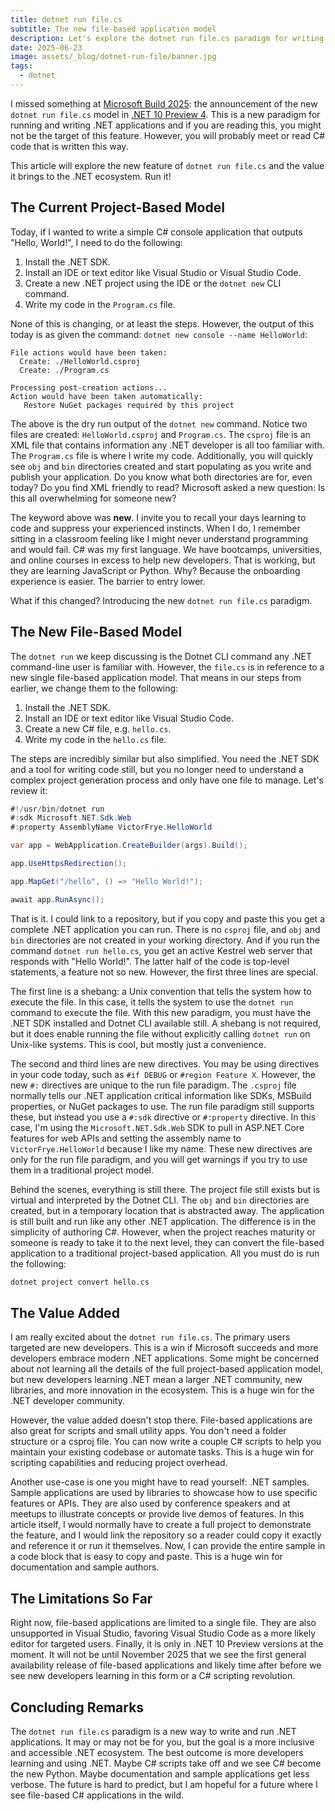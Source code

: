 ```yaml
---
title: dotnet run file.cs
subtitle: The new file-based application model
description: Let's explore the dotnet run file.cs paradigm for writing file-based .NET applications and the new value it brings to the .NET ecosystem.
date: 2025-06-23
image: assets/_blog/dotnet-run-file/banner.jpg
tags:
  - dotnet
---
```


I missed something at [Microsoft Build 2025](https://victorfrye.com/blog/posts/microsoft-build-2025-wrapped): the announcement of the new `dotnet run file.cs` model in [.NET 10 Preview 4](https://devblogs.microsoft.com/dotnet/dotnet-10-preview-4/). This is a new paradigm for running and writing .NET applications and if you are reading this, you might not be the target of this feature. However, you will probably meet or read C# code that is written this way.

This article will explore the new feature of `dotnet run file.cs` and the value it brings to the .NET ecosystem. Run it!

## The Current Project-Based Model

Today, if I wanted to write a simple C# console application that outputs "Hello, World!", I need to do the following:

1. Install the .NET SDK.
2. Install an IDE or text editor like Visual Studio or Visual Studio Code.
3. Create a new .NET project using the IDE or the `dotnet new` CLI command.
4. Write my code in the `Program.cs` file.

None of this is changing, or at least the steps. However, the output of this today is as given the command: `dotnet new console --name HelloWorld`:

```text
File actions would have been taken:
  Create: ./HelloWorld.csproj
  Create: ./Program.cs

Processing post-creation actions...
Action would have been taken automatically:
   Restore NuGet packages required by this project
```

The above is the dry run output of the `dotnet new` command. Notice two files are created: `HelloWorld.csproj` and `Program.cs`. The `csproj` file is an XML file that contains information any .NET developer is all too familiar with. The `Program.cs` file is where I write my code. Additionally, you will quickly see `obj` and `bin` directories created and start populating as you write and publish your application. Do you know what both directories are for, even today? Do you find XML friendly to read? Microsoft asked a new question: Is this all overwhelming for someone new?

The keyword above was **new**. I invite you to recall your days learning to code and suppress your experienced instincts. When I do, I remember sitting in a classroom feeling like I might never understand programming and would fail. C# was my first language. We have bootcamps, universities, and online courses in excess to help new developers. That is working, but they are learning JavaScript or Python. Why? Because the onboarding experience is easier. The barrier to entry lower.

What if this changed? Introducing the new `dotnet run file.cs` paradigm.

## The New File-Based Model

The `dotnet run` we keep discussing is the Dotnet CLI command any .NET command-line user is familiar with. However, the `file.cs` is in reference to a new single file-based application model. That means in our steps from earlier, we change them to the following:

1. Install the .NET SDK.
2. Install an IDE or text editor like Visual Studio Code.
3. Create a new C# file, e.g. `hello.cs`.
4. Write my code in the `hello.cs` file.

The steps are incredibly similar but also simplified. You need the .NET SDK and a tool for writing code still, but you no longer need to understand a complex project generation process and only have one file to manage. Let's review it:

```csharp
#!/usr/bin/dotnet run
#:sdk Microsoft.NET.Sdk.Web
#:property AssemblyName VictorFrye.HelloWorld

var app = WebApplication.CreateBuilder(args).Build();

app.UseHttpsRedirection();

app.MapGet("/hello", () => "Hello World!");

await app.RunAsync();
```

That is it. I could link to a repository, but if you copy and paste this you get a complete .NET application you can run. There is no `csproj` file, and `obj` and `bin` directories are not created in your working directory. And if you run the command `dotnet run hello.cs`, you get an active Kestrel web server that responds with "Hello World!". The latter half of the code is top-level statements, a feature not so new. However, the first three lines are special.

The first line is a shebang: a Unix convention that tells the system how to execute the file. In this case, it tells the system to use the `dotnet run` command to execute the file. With this new paradigm, you must have the .NET SDK installed and Dotnet CLI available still. A shebang is not required, but it does enable running the file without explicitly calling `dotnet run` on Unix-like systems. This is cool, but mostly just a convenience.

The second and third lines are new directives. You may be using directives in your code today, such as `#if DEBUG` or `#region Feature X`. However, the new `#:` directives are unique to the run file paradigm. The `.csproj` file normally tells our .NET application critical information like SDKs, MSBuild properties, or NuGet packages to use. The run file paradigm still supports these, but instead you use a `#:sdk` directive or `#:property` directive. In this case, I'm using the `Microsoft.NET.Sdk.Web` SDK to pull in ASP.NET Core features for web APIs and setting the assembly name to `VictorFrye.HelloWorld` because I like my name. These new directives are only for the run file paradigm, and you will get warnings if you try to use them in a traditional project model.

Behind the scenes, everything is still there. The project file still exists but is virtual and interpreted by the Dotnet CLI. The `obj` and `bin` directories are created, but in a temporary location that is abstracted away. The application is still built and run like any other .NET application. The difference is in the simplicity of authoring C#. However, when the project reaches maturity or someone is ready to take it to the next level, they can convert the file-based application to a traditional project-based application. All you must do is run the following:

```bash
dotnet project convert hello.cs
```

## The Value Added

I am really excited about the `dotnet run file.cs`. The primary users targeted are new developers. This is a win if Microsoft succeeds and more developers embrace modern .NET applications. Some might be concerned about not learning all the details of the full project-based application model, but new developers learning .NET mean a larger .NET community, new libraries, and more innovation in the ecosystem. This is a huge win for the .NET developer community.

However, the value added doesn't stop there. File-based applications are also great for scripts and small utility apps. You don't need a folder structure or a csproj file. You can now write a couple C# scripts to help you maintain your existing codebase or automate tasks. This is a huge win for scripting capabilities and reducing project overhead.

Another use-case is one you might have to read yourself: .NET samples. Sample applications are used by libraries to showcase how to use specific features or APIs. They are also used by conference speakers and at meetups to illustrate concepts or provide live demos of features. In this article itself, I would normally have to create a full project to demonstrate the feature, and I would link the repository so a reader could copy it exactly and reference it or run it themselves. Now, I can provide the entire sample in a code block that is easy to copy and paste. This is a huge win for documentation and sample authors.

## The Limitations So Far

Right now, file-based applications are limited to a single file. They are also unsupported in Visual Studio, favoring Visual Studio Code as a more likely editor for targeted users. Finally, it is only in .NET 10 Preview versions at the moment. It will not be until November 2025 that we see the first general availability release of file-based applications and likely time after before we see new developers learning in this form or a C# scripting revolution.

## Concluding Remarks

The `dotnet run file.cs` paradigm is a new way to write and run .NET applications. It may or may not be for you, but the goal is a more inclusive and accessible .NET ecosystem. The best outcome is more developers learning and using .NET. Maybe C# scripts take off and we see C# become the new Python. Maybe documentation and sample applications get less verbose. The future is hard to predict, but I am hopeful for a future where I see file-based C# applications in the wild.
